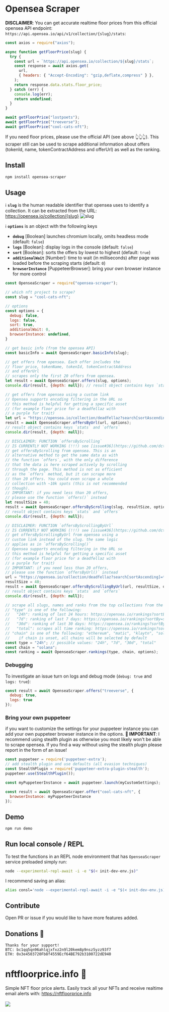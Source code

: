 # Opensea Scraper

**DISCLAIMER**: You can get accurate realtime floor prices from this official opensea API endpoint: `https://api.opensea.io/api/v1/collection/{slug}/stats`:
```js
const axios = require("axios");

async function getFloorPrice(slug) {
  try {
    const url = `https://api.opensea.io/collection/${slug}/stats`;
    const response = await axios.get(
      url,
      { headers: { "Accept-Encoding": "gzip,deflate,compress" } },
    );
    return response.data.stats.floor_price;
  } catch (err) {
    console.log(err);
    return undefined;
  }
}

await getFloorPrice("lostpoets");
await getFloorPrice("treeverse");
await getFloorPrice("cool-cats-nft");
```

If you need floor prices, please use the official API (see above 👆👆👆). This scraper still can be used to scrape additional information about offers (tokenId, name, tokenContractAddress and offerUrl) as well as the ranking.

## Install

```bash
npm install opensea-scraper
```

## Usage

ℹ **`slug`** is the human readable identifier that opensea uses to identify a collection. It can be extracted from the URL: https://opensea.io/collection/{slug}
![slug](https://user-images.githubusercontent.com/44790691/131232333-b79c50d7-606c-480a-9816-9d750ab798ff.png)

ℹ **`options`** is an object with the following keys
- **`debug`** [Boolean] launches chromium locally, omits headless mode (default: `false`)
- **`logs`** [Boolean]: display logs in the console (default: `false`)
- **`sort`** [Boolean]: sorts the offers by lowest to highest (default: `true`)
- **`additionalWait`** [Number]: time to wait (in milliseconds) after page was loaded before the scraping starts (default: `0`)
- **`browserInstance`** [PuppeteerBrowser]: bring your own browser instance for more control

```js
const OpenseaScraper = require("opensea-scraper");

// which nft project to scrape?
const slug = "cool-cats-nft";

// options
const options = {
  debug: false,
  logs: false,
  sort: true,
  additionalWait: 0,
  browserInstance: undefined,
}

// get basic info (from the opensea API)
const basicInfo = await OpenseaScraper.basicInfo(slug);

// get offers from opensea. Each offer includes the
// floor price, tokenName, tokenId, tokenContractAddress
// and offerUrl
// scrapes only the first 20 offers from opensea.
let result = await OpenseaScraper.offers(slug, options);
console.dir(result, {depth: null}); // result object contains keys `stats` and `offers`

// get offers from opensea using a custom link
// Opensea supports encoding filtering in the URL so
// this method is helpful for getting a specific asset
// (for example floor price for a deadfellaz with
// a purple fur trait)
let url = "https://opensea.io/collection/deadfellaz?search[sortAscending]=true&search[sortBy]=PRICE&search[stringTraits][0][name]=Body&search[stringTraits][0][values][0]=Purple%20Fur&search[toggles][0]=BUY_NOW";
result = await OpenseaScraper.offersByUrl(url, options);
// result object contains keys `stats` and `offers`
console.dir(result, {depth: null});

// DISCLAIMER: FUNCTION `offersByScrolling`
// IS CURRENTLY NOT WORKING (!!!) see [issue#36](https://github.com/dcts/opensea-scraper/issues/36)
// get offersByScrolling from opensea. This is an
// alternative method to get the same data as with
// the function `offers`, with the only difference
// that the data is here scraped actively by scrolling
// through the page. This method is not as efficient
// as the `offers` method, but it can scrape more
// than 20 offers. You could even scrape a whole
// collection with ~10k spots (this is not recommended
// though).
// IMPORTANT: if you need less than 20 offers,
// please use the function `offers()` instead
let resultSize = 40;
result = await OpenseaScraper.offersByScrolling(slug, resultSize, options);
// result object contains keys `stats` and `offers`
console.dir(result, {depth: null});

// DISCLAIMER: FUNCTION `offersByScrollingByUrl`
// IS CURRENTLY NOT WORKING (!!!) see [issue#36](https://github.com/dcts/opensea-scraper/issues/36)
// get offersByScrollingByUrl from opensea using a
// custom link instead of the slug. the same logic
// applies as in `offersByScrolling()`
// Opensea supports encoding filtering in the URL so
// this method is helpful for getting a specific asset
// (for example floor price for a deadfellaz with
// a purple fur trait)
// IMPORTANT: if you need less than 20 offers,
// please use the function `offersByUrl()` instead
url = "https://opensea.io/collection/deadfellaz?search[sortAscending]=true&search[sortBy]=PRICE&search[stringTraits][0][name]=Body&search[stringTraits][0][values][0]=Purple%20Fur&search[toggles][0]=BUY_NOW";
resultSize = 40;
result = await OpenseaScraper.offersByScrollingByUrl(url, resultSize, options);
// result object contains keys `stats` and `offers`
console.dir(result, {depth: null});

// scrape all slugs, names and ranks from the top collections from the rankings page
// "type" is one of the following:
//   "24h": ranking of last 24 hours: https://opensea.io/rankings?sortBy=one_day_volume
//   "7d": ranking of last 7 days: https://opensea.io/rankings?sortBy=seven_day_volume
//   "30d": ranking of last 30 days: https://opensea.io/rankings?sortBy=thirty_day_volume
//   "total": scrapes all time ranking: https://opensea.io/rankings?sortBy=total_volume
// "chain" is one of the following: "ethereum", "matic", "klaytn", "solana"
//    if chain is unset, all chains will be selected by default
const type = "24h"; // possible values: "24h", "7d", "30d", "total"
const chain = "solana";
const ranking = await OpenseaScraper.rankings(type, chain, options);
```

### Debugging

To investigate an issue turn on logs and debug mode (`debug: true` and `logs: true`):
```js
const result = await OpenseaScraper.offers("treeverse", {
  debug: true,
  logs: true
});
```

### Bring your own puppeteer

if you want to customize the settings for your puppeteer instance you can add your own puppeteer browser instance in the options. **🚧 IMPORTANT**: I recommend using stealth plugin as otherwise you most likely won't be able to scrape opensea. If you find a way without using the stealth plugin please report in the form of an issue!
```js
const puppeteer = require('puppeteer-extra');
// add stealth plugin and use defaults (all evasion techniques)
const StealthPlugin = require('puppeteer-extra-plugin-stealth');
puppeteer.use(StealthPlugin());

const myPuppeteerInstance = await puppeteer.launch(myCustomSettings);

const result = await OpenseaScraper.offer("cool-cats-nft", {
  browserInstance: myPuppeteerInstance
});
```

## Demo

```bash
npm run demo
```

## Run local console / REPL
To test the functions in an REPL node environment that has `OpenseaScraper` service preloaded simply run:
```bash
node --experimental-repl-await -i -e "$(< init-dev-env.js)"
```
I recommend saving an alias:
```bash
alias consl='node --experimental-repl-await -i -e "$(< init-dev-env.js)"';
```

## Contribute

Open PR or issue if you would like to have more features added.

## Donations 🙏
```
Thanks for your support!
BTC: bc1qq5qn96ahlqjxfxz2n9l20kem8p9nsz5yzz93f7
ETH: 0x3e4503720Fb8f4559Ecf64BE792b3100722dE940
```

# nftfloorprice.info 🔔
Simple NFT floor price alerts. Easily track all your NFTs and receive realtime email alerts with: https://nftfloorprice.info<br><br>
<a href="https://nftfloorprice.info"><img src="https://user-images.githubusercontent.com/44790691/140594412-b70d93d1-2278-4d27-abf9-74466bee0137.png"></a>
